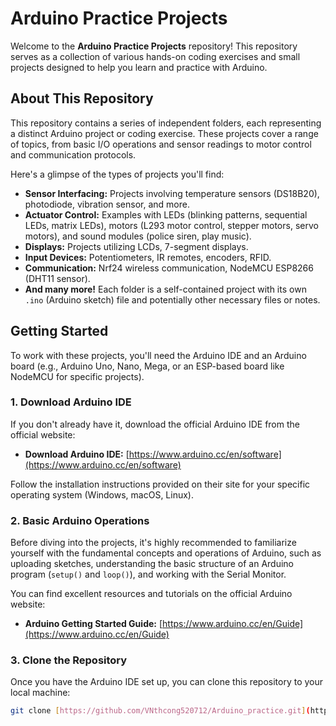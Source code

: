 # Arduino Practice Projects

Welcome to the **Arduino Practice Projects** repository! This repository serves as a collection of various hands-on coding exercises and small projects designed to help you learn and practice with Arduino.

## About This Repository

This repository contains a series of independent folders, each representing a distinct Arduino project or coding exercise. These projects cover a range of topics, from basic I/O operations and sensor readings to motor control and communication protocols.

Here's a glimpse of the types of projects you'll find:

* **Sensor Interfacing:** Projects involving temperature sensors (DS18B20), photodiode, vibration sensor, and more.
* **Actuator Control:** Examples with LEDs (blinking patterns, sequential LEDs, matrix LEDs), motors (L293 motor control, stepper motors, servo motors), and sound modules (police siren, play music).
* **Displays:** Projects utilizing LCDs, 7-segment displays.
* **Input Devices:** Potentiometers, IR remotes, encoders, RFID.
* **Communication:** Nrf24 wireless communication, NodeMCU ESP8266 (DHT11 sensor).
* **And many more!** Each folder is a self-contained project with its own `.ino` (Arduino sketch) file and potentially other necessary files or notes.

## Getting Started

To work with these projects, you'll need the Arduino IDE and an Arduino board (e.g., Arduino Uno, Nano, Mega, or an ESP-based board like NodeMCU for specific projects).

### 1. Download Arduino IDE

If you don't already have it, download the official Arduino IDE from the official website:

* **Download Arduino IDE:** [https://www.arduino.cc/en/software](https://www.arduino.cc/en/software)

Follow the installation instructions provided on their site for your specific operating system (Windows, macOS, Linux).

### 2. Basic Arduino Operations

Before diving into the projects, it's highly recommended to familiarize yourself with the fundamental concepts and operations of Arduino, such as uploading sketches, understanding the basic structure of an Arduino program (`setup()` and `loop()`), and working with the Serial Monitor.

You can find excellent resources and tutorials on the official Arduino website:

* **Arduino Getting Started Guide:** [https://www.arduino.cc/en/Guide](https://www.arduino.cc/en/Guide)

### 3. Clone the Repository

Once you have the Arduino IDE set up, you can clone this repository to your local machine:

```bash
git clone [https://github.com/VNthcong520712/Arduino_practice.git](https://github.com/VNthcong520712/Arduino_practice.git)
